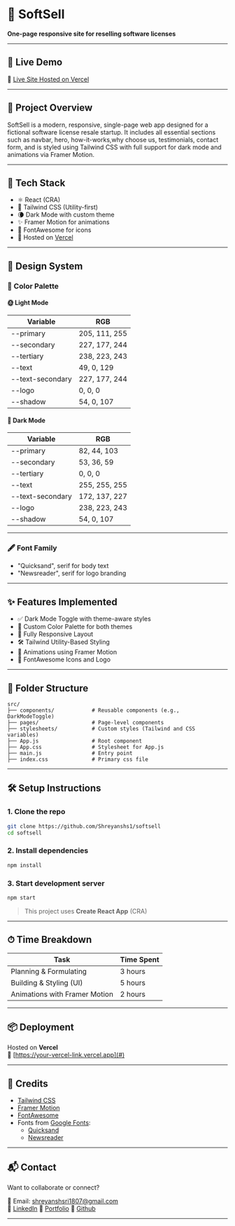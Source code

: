 # 🧾 SoftSell

**One-page responsive site for reselling software licenses**

---

## 📸 Live Demo

🔗 [Live Site Hosted on Vercel](#)

---

## 🚀 Project Overview

SoftSell is a modern, responsive, single-page web app designed for a fictional software license resale startup. It includes all essential sections such as navbar, hero, how-it-works,why choose us, testimonials, contact form, and is styled using Tailwind CSS with full support for dark mode and animations via Framer Motion.

---

## 🧱 Tech Stack

- ⚛️ React (CRA)
- 🎨 Tailwind CSS (Utility-first)
- 🌘 Dark Mode with custom theme
- ✨ Framer Motion for animations
- 🧩 FontAwesome for icons
- 🚀 Hosted on [Vercel](https://vercel.com)

---

## 🎨 Design System

### 🎯 Color Palette

#### 🌞 Light Mode
| Variable           | RGB               |
|--------------------|-------------------|
| --primary          | 205, 111, 255     |
| --secondary        | 227, 177, 244     |
| --tertiary         | 238, 223, 243     |
| --text             | 49, 0, 129        |
| --text-secondary   | 227, 177, 244     |
| --logo             | 0, 0, 0           |
| --shadow           | 54, 0, 107        |

#### 🌚 Dark Mode
| Variable           | RGB               |
|--------------------|-------------------|
| --primary          | 82, 44, 103       |
| --secondary        | 53, 36, 59        |
| --tertiary         | 0, 0, 0           |
| --text             | 255, 255, 255     |
| --text-secondary   | 172, 137, 227     |
| --logo             | 238, 223, 243     |
| --shadow           | 54, 0, 107        |

---

### 🖋 Font Family

- "Quicksand", serif for body text
- "Newsreader", serif for logo branding

---

## ✨ Features Implemented

- ✅ Dark Mode Toggle with theme-aware styles
- 🎨 Custom Color Palette for both themes
- 📱 Fully Responsive Layout
- 🛠 Tailwind Utility-Based Styling
- 💫 Animations using Framer Motion
- 🧠 FontAwesome Icons and Logo

---

## 📁 Folder Structure

```
src/
├── components/            # Reusable components (e.g., DarkModeToggle)
├── pages/                 # Page-level components
├── stylesheets/           # Custom styles (Tailwind and CSS variables)
├── App.js                 # Root component
├── App.css                # Stylesheet for App.js
├── main.js                # Entry point
├── index.css              # Primary css file
```

---

## 🛠 Setup Instructions

### 1. Clone the repo
```bash
git clone https://github.com/Shreyanshs1/softsell
cd softsell
```

### 2. Install dependencies
```bash
npm install
```

### 3. Start development server
```bash
npm start
```

> This project uses **Create React App** (CRA)

---

## ⏱ Time Breakdown

| Task                          | Time Spent |
|-------------------------------|------------|
| Planning & Formulating        | 3 hours    |
| Building & Styling (UI)       | 5 hours    |
| Animations with Framer Motion | 2 hours    |

---

## 📦 Deployment

Hosted on **Vercel**  
🔗 [https://your-vercel-link.vercel.app](#)

---

## 🙌 Credits

- [Tailwind CSS](https://tailwindcss.com/)
- [Framer Motion](https://www.framer.com/motion/)
- [FontAwesome](https://fontawesome.com/)
- Fonts from [Google Fonts](https://fonts.google.com/):
  - [Quicksand](https://fonts.google.com/specimen/Quicksand)
  - [Newsreader](https://fonts.google.com/specimen/Newsreader)

---

## 📬 Contact

Want to collaborate or connect?

📧 Email: shreyanshsri1807@gmail.com  
🔗 [LinkedIn](https://www.linkedin.com/in/shreyansh-srivastava-09b604226/)
🔗 [Portfolio](https://portfolio-shreyanshs1s-projects.vercel.app/)
🔗 [Github](https://github.com/Shreyanshs1/)

---
